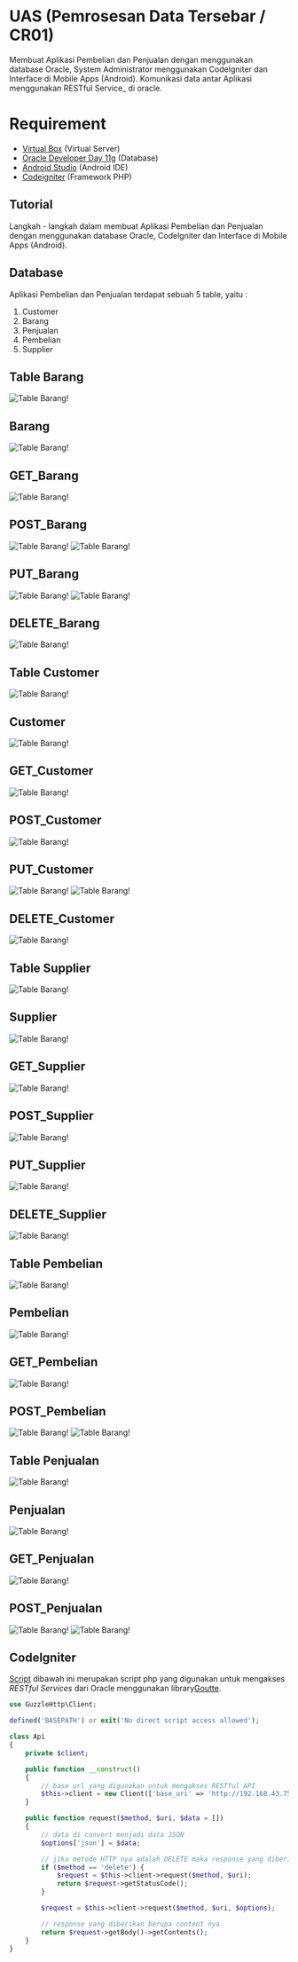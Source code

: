 # UAS (Pemrosesan Data Tersebar / CR01)

Membuat Aplikasi Pembelian dan Penjualan dengan menggunakan database Oracle, System Administrator menggunakan CodeIgniter dan Interface di Mobile Apps (Android). Komunikasi data antar Aplikasi menggunakan RESTful Service_  di oracle.

# Requirement

-   [Virtual Box](https://www.virtualbox.org/wiki/Downloads)  (Virtual Server)
-   [Oracle Developer Day 11g](https://www.oracle.com/technetwork/database/enterprise-edition/databaseappdev-vm-161299.html)  (Database)
-   [Android Studio](https://developer.android.com/studio)  (Android IDE)
-   [Codeigniter](https://www.codeigniter.com/)  (Framework PHP)

## Tutorial
Langkah - langkah dalam membuat Aplikasi Pembelian dan Penjualan dengan menggunakan database Oracle, Codelgniter dan Interface di Mobile Apps (Android).



## Database

Aplikasi Pembelian dan Penjualan terdapat sebuah 5 table, yaitu :
1. Customer
2. Barang
3. Penjualan
4. Pembelian
5. Supplier

## Table Barang 
![Table Barang!](./BARANG/table_barang.PNG "Table Barang")

## Barang 
![Table Barang!](./BARANG/barang.png "Table Barang")

## GET_Barang 
![Table Barang!](./BARANG/get_barang.png "Table Barang")

## POST_Barang 
![Table Barang!](./BARANG/post_barang.PNG "Table Barang")
![Table Barang!](./BARANG/post_barangb.PNG "Table Barang")

## PUT_Barang 
![Table Barang!](./BARANG/put_barang.PNG "Table Barang")
![Table Barang!](./BARANG/put_barangb.PNG "Table Barang")

## DELETE_Barang 
![Table Barang!](./BARANG/delete_barang.PNG "Table Barang")


## Table Customer
![Table Barang!](./BARANG/table_customer.png "Table Barang")

## Customer
![Table Barang!](./BARANG/customer.PNG "Table Barang")

## GET_Customer
![Table Barang!](./BARANG/get_customer.PNG "Table Barang")

## POST_Customer
![Table Barang!](./BARANG/post_customer.PNG "Table Barang")

## PUT_Customer
![Table Barang!](./BARANG/put_customer.PNG "Table Barang")
![Table Barang!](./BARANG/put_customerb.PNG "Table Barang")

## DELETE_Customer
![Table Barang!](./BARANG/delete_customer.PNG "Table Barang")



## Table Supplier
![Table Barang!](./BARANG/table_supplier.PNG "Table Barang")

## Supplier
![Table Barang!](./BARANG/supplier.png "Table Barang")

## GET_Supplier
![Table Barang!](./BARANG/get_supplier.PNG "Table Barang")

## POST_Supplier
![Table Barang!](./BARANG/post_supplier.PNG "Table Barang")

## PUT_Supplier
![Table Barang!](./BARANG/put_supplier.PNG "Table Barang")

## DELETE_Supplier
![Table Barang!](./BARANG/delete_supplier.PNG "Table Barang")



## Table Pembelian
![Table Barang!](./BARANG/table_pembelian.PNG "Table Barang")

## Pembelian
![Table Barang!](./BARANG/pembelian.png "Table Barang")

## GET_Pembelian
![Table Barang!](./BARANG/get_pembelian.PNG "Table Barang")

## POST_Pembelian
![Table Barang!](./BARANG/post_pembelian.PNG "Table Barang")
![Table Barang!](./BARANG/post_pembelianb.PNG "Table Barang")



## Table Penjualan
![Table Barang!](./BARANG/table_penjualan.PNG "Table Barang")

## Penjualan
![Table Barang!](./BARANG/penjualan.png "Table Barang")

## GET_Penjualan
![Table Barang!](./BARANG/get_penjualan.PNG "Table Barang")

## POST_Penjualan
![Table Barang!](./BARANG/post_penjualan.PNG "Table Barang")
![Table Barang!](./BARANG/post_penjualanb.PNG "Table Barang")



## Codelgniter
[Script](https://github.com/residwi/oracle-uas/blob/master/oracle-uas/application/libraries/Api.php) dibawah ini merupakan script php yang digunakan untuk mengakses _RESTful Services_ dari Oracle menggunakan library[Goutte](https://github.com/FriendsOfPHP/Goutte).

```php
use GuzzleHttp\Client;

defined('BASEPATH') or exit('No direct script access allowed');

class Api
{
    private $client;

    public function __construct()
    {
        // base url yang digunakan untuk mengakses RESTful API
        $this->client = new Client(['base_uri' => 'http://192.168.43.75:8888/apex/obe/']);
    }

    public function request($method, $uri, $data = [])
    {
        // data di convert menjadi data JSON
        $options['json'] = $data;

        // jika metode HTTP nya adalah DELETE maka response yang diberikan adalah status code nya
        if ($method == 'delete') {
            $request = $this->client->request($method, $uri);
            return $request->getStatusCode();
        }

        $request = $this->client->request($method, $uri, $options);

        // response yang diberikan berupa content nya
        return $request->getBody()->getContents();
    }
}
```